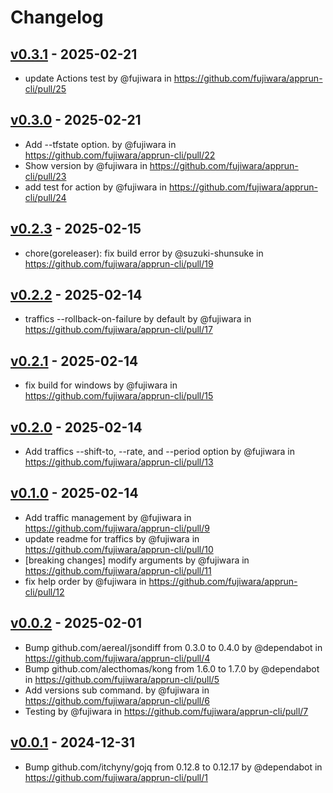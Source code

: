 # Changelog

## [v0.3.1](https://github.com/fujiwara/apprun-cli/compare/v0.3.0...v0.3.1) - 2025-02-21
- update Actions test by @fujiwara in https://github.com/fujiwara/apprun-cli/pull/25

## [v0.3.0](https://github.com/fujiwara/apprun-cli/compare/v0.2.3...v0.3.0) - 2025-02-21
- Add --tfstate option. by @fujiwara in https://github.com/fujiwara/apprun-cli/pull/22
- Show version by @fujiwara in https://github.com/fujiwara/apprun-cli/pull/23
- add test for action by @fujiwara in https://github.com/fujiwara/apprun-cli/pull/24

## [v0.2.3](https://github.com/fujiwara/apprun-cli/compare/v0.2.2...v0.2.3) - 2025-02-15
- chore(goreleaser): fix build error by @suzuki-shunsuke in https://github.com/fujiwara/apprun-cli/pull/19

## [v0.2.2](https://github.com/fujiwara/apprun-cli/compare/v0.2.1...v0.2.2) - 2025-02-14
- traffics --rollback-on-failure by default by @fujiwara in https://github.com/fujiwara/apprun-cli/pull/17

## [v0.2.1](https://github.com/fujiwara/apprun-cli/compare/v0.2.0...v0.2.1) - 2025-02-14
- fix build for windows by @fujiwara in https://github.com/fujiwara/apprun-cli/pull/15

## [v0.2.0](https://github.com/fujiwara/apprun-cli/compare/v0.1.0...v0.2.0) - 2025-02-14
- Add traffics --shift-to, --rate, and --period option by @fujiwara in https://github.com/fujiwara/apprun-cli/pull/13

## [v0.1.0](https://github.com/fujiwara/apprun-cli/compare/v0.0.2...v0.1.0) - 2025-02-14
- Add traffic management by @fujiwara in https://github.com/fujiwara/apprun-cli/pull/9
- update readme for traffics by @fujiwara in https://github.com/fujiwara/apprun-cli/pull/10
- [breaking changes] modify arguments by @fujiwara in https://github.com/fujiwara/apprun-cli/pull/11
- fix help order by @fujiwara in https://github.com/fujiwara/apprun-cli/pull/12

## [v0.0.2](https://github.com/fujiwara/apprun-cli/compare/v0.0.1...v0.0.2) - 2025-02-01
- Bump github.com/aereal/jsondiff from 0.3.0 to 0.4.0 by @dependabot in https://github.com/fujiwara/apprun-cli/pull/4
- Bump github.com/alecthomas/kong from 1.6.0 to 1.7.0 by @dependabot in https://github.com/fujiwara/apprun-cli/pull/5
- Add versions sub command. by @fujiwara in https://github.com/fujiwara/apprun-cli/pull/6
- Testing by @fujiwara in https://github.com/fujiwara/apprun-cli/pull/7

## [v0.0.1](https://github.com/fujiwara/apprun-cli/commits/v0.0.1) - 2024-12-31
- Bump github.com/itchyny/gojq from 0.12.8 to 0.12.17 by @dependabot in https://github.com/fujiwara/apprun-cli/pull/1
